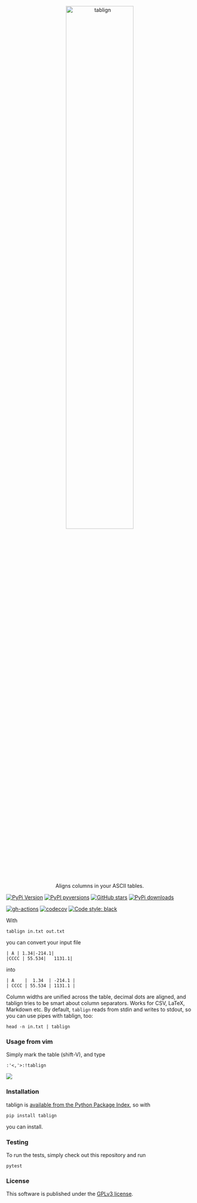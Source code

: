 <p align="center">
  <a href="https://github.com/nschloe/tablign"><img alt="tablign" src="https://nschloe.github.io/tablign/logo.svg" width="60%"></a>
  <p align="center">Aligns columns in your ASCII tables.</p>
</p>

[![PyPi Version](https://img.shields.io/pypi/v/tablign.svg?style=flat-square)](https://pypi.org/project/tablign)
[![PyPI pyversions](https://img.shields.io/pypi/pyversions/tablign.svg?style=flat-square)](https://pypi.org/pypi/tablign/)
[![GitHub stars](https://img.shields.io/github/stars/nschloe/tablign.svg?style=flat-square&logo=github&label=Stars&logoColor=white)](https://github.com/nschloe/tablign)
[![PyPi downloads](https://img.shields.io/pypi/dm/tablign.svg?style=flat-square)](https://pypistats.org/packages/tablign)

[![gh-actions](https://img.shields.io/github/workflow/status/nschloe/tablign/ci?style=flat-square)](https://github.com/nschloe/tablign/actions?query=workflow%3Aci)
[![codecov](https://img.shields.io/codecov/c/github/nschloe/tablign.svg?style=flat-square)](https://codecov.io/gh/nschloe/tablign)
[![Code style: black](https://img.shields.io/badge/code%20style-black-000000.svg?style=flat-square)](https://github.com/psf/black)

With
```
tablign in.txt out.txt
```
you can convert your input file
```
| A | 1.34|-214.1|
|CCCC | 55.534|   1131.1|
```
into
```
| A    |  1.34  | -214.1 |
| CCCC | 55.534 | 1131.1 |
```
Column widths are unified across the table, decimal dots are aligned, and tablign tries
to be smart about column separators. Works for CSV, LaTeX, Markdown etc. By default,
`tablign` reads from stdin and writes to stdout, so you can use pipes with tablign, too:
```
head -n in.txt | tablign
```

### Usage from vim

Simply mark the table (shift-V), and type
```
:'<,'>:!tablign
```

![](https://nschloe.github.io/tablign/tty-capture.gif)

### Installation

tablign is [available from the Python Package
Index](https://pypi.python.org/pypi/tablign/), so with
```
pip install tablign
```
you can install.

### Testing

To run the tests, simply check out this repository and run
```
pytest
```

### License
This software is published under the [GPLv3 license](https://www.gnu.org/licenses/gpl-3.0.en.html).
